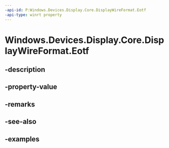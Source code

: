 ```yaml
---
-api-id: P:Windows.Devices.Display.Core.DisplayWireFormat.Eotf
-api-type: winrt property
---
```


<!-- Property syntax.
public DisplayWireFormatEotf Eotf { get; }
-->

# Windows.Devices.Display.Core.DisplayWireFormat.Eotf

## -description

## -property-value

## -remarks

## -see-also

## -examples

